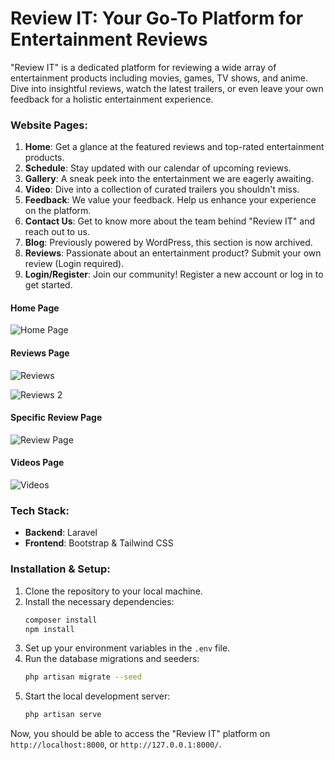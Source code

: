 

# **Review IT**: Your Go-To Platform for Entertainment Reviews

"Review IT" is a dedicated platform for reviewing a wide array of entertainment products including movies, games, TV shows, and anime. Dive into insightful reviews, watch the latest trailers, or even leave your own feedback for a holistic entertainment experience.


### **Website Pages**:
1. **Home**: Get a glance at the featured reviews and top-rated entertainment products.
2. **Schedule**: Stay updated with our calendar of upcoming reviews.
3. **Gallery**: A sneak peek into the entertainment we are eagerly awaiting.
4. **Video**: Dive into a collection of curated trailers you shouldn't miss.
5. **Feedback**: We value your feedback. Help us enhance your experience on the platform.
6. **Contact Us**: Get to know more about the team behind "Review IT" and reach out to us.
7. **Blog**: Previously powered by WordPress, this section is now archived.
8. **Reviews**: Passionate about an entertainment product? Submit your own review (Login required).
9. **Login/Register**: Join our community! Register a new account or log in to get started.

#### Home Page
![Home Page](https://github.com/ALLIA12/CPCS403_Project/assets/64721459/e69f5291-3e67-462f-a2c2-c0aa773b4191)

#### Reviews Page
![Reviews](https://github.com/ALLIA12/CPCS403_Project/assets/64721459/5184d167-3202-4d72-9d66-9b300327cc9f)

![Reviews 2](https://github.com/ALLIA12/CPCS403_Project/assets/64721459/1dcfdb64-57b3-4a86-8a50-7766a8f4a8ca)

#### Specific Review Page
![Review Page](https://github.com/ALLIA12/CPCS403_Project/assets/64721459/d25b70a9-0b7e-43ec-a7d1-384b54dd6c16)

#### Videos Page
![Videos](https://github.com/ALLIA12/CPCS403_Project/assets/64721459/f7e86648-25b0-45f3-bf49-e38f07528b36)


### **Tech Stack**:
- **Backend**: Laravel
- **Frontend**: Bootstrap & Tailwind CSS

### **Installation & Setup**:

1. Clone the repository to your local machine.
2. Install the necessary dependencies:
    ```bash
    composer install
    npm install
    ```
3. Set up your environment variables in the `.env` file.
4. Run the database migrations and seeders:
    ```bash
    php artisan migrate --seed
    ```
5. Start the local development server:
    ```bash
    php artisan serve
    ```

Now, you should be able to access the "Review IT" platform on `http://localhost:8000`, or `http://127.0.0.1:8000/`.

